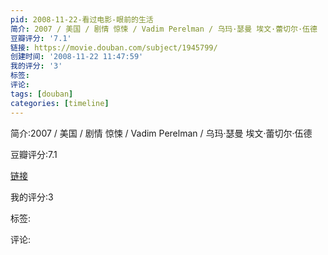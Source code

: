 ```yaml
---
pid: 2008-11-22-看过电影-眼前的生活
简介: 2007 / 美国 / 剧情 惊悚 / Vadim Perelman / 乌玛·瑟曼 埃文·蕾切尔·伍德
豆瓣评分: '7.1'
链接: https://movie.douban.com/subject/1945799/
创建时间: '2008-11-22 11:47:59'
我的评分: '3'
标签:
评论:
tags: [douban]
categories: [timeline]
---
```

简介:2007 / 美国 / 剧情 惊悚 / Vadim Perelman / 乌玛·瑟曼 埃文·蕾切尔·伍德

豆瓣评分:7.1

[链接](https://movie.douban.com/subject/1945799/)

我的评分:3

标签:

评论:

